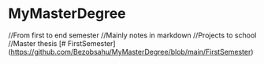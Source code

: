 # MyMasterDegree
//From first to end semester
//Mainly notes in markdown
//Projects to school
//Master thesis
[# FirstSemester] (https://github.com/Bezobsahu/MyMasterDegree/blob/main/FirstSemester)

